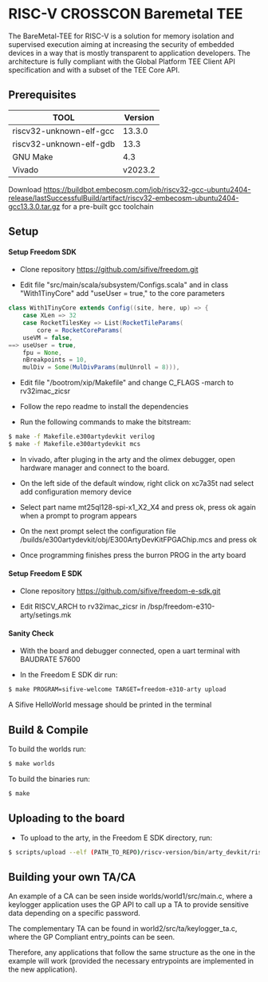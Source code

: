 # RISC-V CROSSCON Baremetal TEE

The BareMetal-TEE for RISC-V is a solution for memory isolation and supervised execution aiming at increasing the security of embedded devices in a way that is mostly transparent to application developers. The architecture is fully compliant with the Global Platform TEE Client API specification and with a subset of the TEE Core API.

## Prerequisites

|	TOOL				  |	Version   |
|-------------------------|-----------|
| riscv32-unknown-elf-gcc |	13.3.0	  |
| riscv32-unknown-elf-gdb |	13.3	  |
| 	GNU Make			  |	4.3		  |
| 	Vivado				  | v2023.2   |
	
Download https://buildbot.embecosm.com/job/riscv32-gcc-ubuntu2404-release/lastSuccessfulBuild/artifact/riscv32-embecosm-ubuntu2404-gcc13.3.0.tar.gz for a pre-built gcc toolchain

## Setup

#### Setup Freedom SDK
- Clone repository https://github.com/sifive/freedom.git
		
- Edit file "src/main/scala/subsystem/Configs.scala" and in class "With1TinyCore" add "useUser = true," to the core parameters

```scala
class With1TinyCore extends Config((site, here, up) => {
	case XLen => 32
	case RocketTilesKey => List(RocketTileParams(
		core = RocketCoreParams(
	useVM = false,
==>	useUser = true,
	fpu = None,
	nBreakpoints = 10,
	mulDiv = Some(MulDivParams(mulUnroll = 8))),
```

- Edit file "/bootrom/xip/Makefile" and change C_FLAGS -march to rv32imac_zicsr
	
- Follow the repo readme to install the dependencies

- Run the following commands to make the bitstream:
```bash
$ make -f Makefile.e300artydevkit verilog
$ make -f Makefile.e300artydevkit mcs
```
			
- In vivado, after pluging in the arty and the olimex debugger, open hardware manager and connect to the board.
	
- On the left side of the default window, right click on xc7a35t nad select add configuration memory device

- Select part name mt25ql128-spi-x1_X2_X4 and press ok, press ok again when a prompt to program appears

- On the next prompt select the configuration file /builds/e300artydevkit/obj/E300ArtyDevKitFPGAChip.mcs and press ok

- Once programming finishes press the burron PROG in the arty board
				
						
#### Setup Freedom E SDK
- Clone repository https://github.com/sifive/freedom-e-sdk.git
			
- Edit RISCV_ARCH to rv32imac_zicsr in /bsp/freedom-e310-arty/setings.mk
		
		
#### Sanity Check
- With the board and debugger connected, open a uart terminal with BAUDRATE 57600

- In the Freedom E SDK dir run:
```bash
$ make PROGRAM=sifive-welcome TARGET=freedom-e310-arty upload
```
A Sifive HelloWorld message should be printed in the terminal
				

## Build & Compile

To build the worlds run:
``` bash
$ make worlds
```
To build the binaries run:
``` bash
$ make
```
	
## Uploading to the board	
		
- To upload to the arty, in the Freedom E SDK directory, run:

```bash
$ scripts/upload --elf (PATH_TO_REPO)/riscv-version/bin/arty_devkit/riscv-version.elf --openocd openocd --gdb riscv32-unknown-elf-gdb --openocd-config bsp/freedom-e310-arty/openocd.cfg
```
	
## Building your own TA/CA

An example of a CA can be seen inside worlds/world1/src/main.c, where a keylogger application uses the GP API to call up a TA to provide sensitive data depending on a specific password.

The complementary TA can be found in world2/src/ta/keylogger_ta.c, where the GP Compliant entry_points can be seen.

Therefore, any applications that follow the same structure as the one in the example will work (provided the necessary entrypoints are implemented in the new application).
